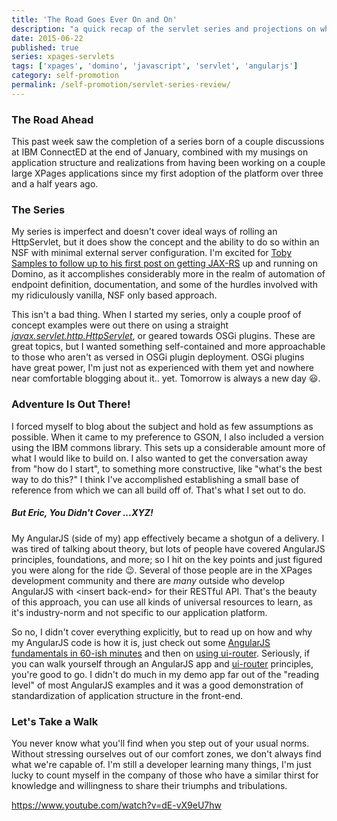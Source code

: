 ```yaml
---
title: 'The Road Goes Ever On and On'
description: "a quick recap of the servlet series and projections on what's to come"
date: 2015-06-22
published: true
series: xpages-servlets
tags: ['xpages', 'domino', 'javascript', 'servlet', 'angularjs']
category: self-promotion
permalink: /self-promotion/servlet-series-review/
---
```


### The Road Ahead

This past week saw the completion of a series born of a couple discussions at IBM ConnectED at the end of January, combined with my musings on application structure and realizations from having been working on a couple large XPages applications since my first adoption of the platform over three and a half years ago.

### The Series

My series is imperfect and doesn't cover ideal ways of rolling an HttpServlet, but it does show the concept and the ability to do so within an NSF with minimal external server configuration. I'm excited for [Toby Samples to follow up to his first post on getting JAX-RS](https://tobysamples.wordpress.com/2015/04/28/jax-rs-or-the-way-to-do-rest-in-domino-part-1/) up and running on Domino, as it accomplishes considerably more in the realm of automation of endpoint definition, documentation, and some of the hurdles involved with my ridiculously vanilla, NSF only based approach.

This isn't a bad thing. When I started my series, only a couple proof of concept examples were out there on using a straight _[javax.servlet.http.HttpServlet](https://docs.oracle.com/javaee/7/api/javax/servlet/http/HttpServlet.html)_, or geared towards OSGi plugins. These are great topics, but I wanted something self-contained and more approachable to those who aren't as versed in OSGi plugin deployment. OSGi plugins have great power, I'm just not as experienced with them yet and nowhere near comfortable blogging about it.. yet. Tomorrow is always a new day 😃.

### Adventure Is Out There!

I forced myself to blog about the subject and hold as few assumptions as possible. When it came to my preference to GSON, I also included a version using the IBM commons library. This sets up a considerable amount more of what I would like to build on. I also wanted to get the conversation away from "how do I start", to something more constructive, like "what's the best way to do this?" I think I've accomplished establishing a small base of reference from which we can all build off of. That's what I set out to do.

##### But Eric, You Didn't Cover ...XYZ!

My AngularJS (side of my) app effectively became a shotgun of a delivery. I was tired of talking about theory, but lots of people have covered AngularJS principles, foundations, and more; so I hit on the key points and just figured you were along for the ride 😉. Several of those people are in the XPages development community and there are _many_ outside who develop AngularJS with &lt;insert back-end&gt; for their RESTful API. That's the beauty of this approach, you can use all kinds of universal resources to learn, as it's industry-norm and not specific to our application platform.

So no, I didn't cover everything explicitly, but to read up on how and why my AngularJS code is how it is, just check out some [AngularJS fundamentals in 60-ish minutes](https://www.youtube.com/watch?v=i9MHigUZKEM) and then on [using ui-router](https://egghead.io/lessons/angularjs-introduction-ui-router). Seriously, if you can walk yourself through an AngularJS app and [ui-router](https://github.com/angular-ui/ui-router) principles, you're good to go. I didn't do much in my demo app far out of the "reading level" of most AngularJS examples and it was a good demonstration of standardization of application structure in the front-end.

### Let's Take a Walk

You never know what you'll find when you step out of your usual norms. Without stressing ourselves out of our comfort zones, we don't always find what we're capable of. I'm still a developer learning many things, I'm just lucky to count myself in the company of those who have a similar thirst for knowledge and willingness to share their triumphs and tribulations.

https://www.youtube.com/watch?v=dE-vX9eU7hw
